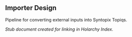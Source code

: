 ## Importer Design

Pipeline for converting external inputs into Syntopix Topiqs.

_Stub document created for linking in Holarchy Index._
